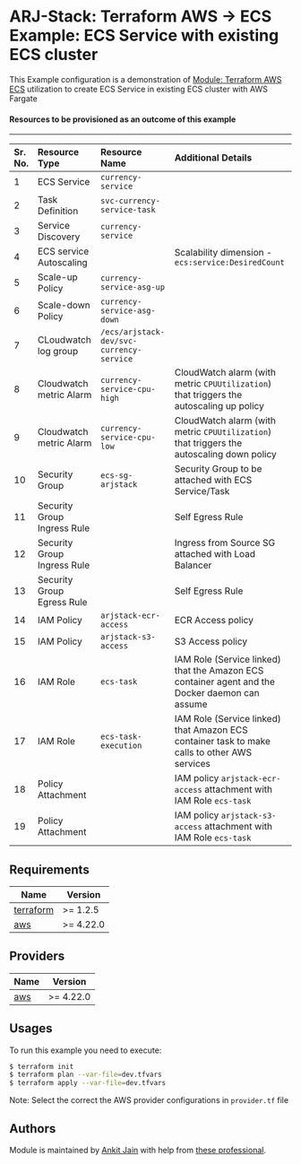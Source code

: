 # ARJ-Stack: Terraform AWS -> ECS Example: ECS Service with existing ECS cluster

This Example configuration is a demonstration of [Module: Terraform AWS ECS](https://github.com/arjstack/terraform-aws-ecs) utilization to create ECS Service in existing ECS cluster with AWS Fargate


#### Resources to be provisioned as an outcome of this example
---

| Sr. No. | Resource Type | Resource Name | Additional Details |
|:------|:------|:------|:------|
| 1 | ECS Service | `currency-service` |  |
| 2 | Task Definition | `svc-currency-service-task` |  |
| 3 | Service Discovery | `currency-service` |  |
| 4 | ECS service Autoscaling |  | Scalability dimension - `ecs:service:DesiredCount` |
| 5 | Scale-up Policy | `currency-service-asg-up` |  |
| 6 | Scale-down Policy | `currency-service-asg-down` |  |
| 7 | CLoudwatch log group | `/ecs/arjstack-dev/svc-currency-service` |  |
| 8 | Cloudwatch metric Alarm | `currency-service-cpu-high` | CloudWatch alarm (with metric `CPUUtilization`) that triggers the autoscaling up policy |
| 9 | Cloudwatch metric Alarm | `currency-service-cpu-low` | CloudWatch alarm (with metric `CPUUtilization`) that triggers the autoscaling down policy |
| 10 | Security Group | `ecs-sg-arjstack` | Security Group to be attached with ECS Service/Task |
| 11 | Security Group Ingress Rule |  | Self Egress Rule |
| 12 | Security Group Ingress Rule |  | Ingress from Source SG attached with Load Balancer |
| 13 | Security Group Egress Rule |  | Self Egress Rule |
| 14 | IAM Policy | `arjstack-ecr-access` | ECR Access policy |
| 15 | IAM Policy | `arjstack-s3-access` | S3 Access policy |
| 16 | IAM Role | `ecs-task` | IAM Role (Service linked) that the Amazon ECS container agent and the Docker daemon can assume |
| 17 | IAM Role | `ecs-task-execution` | IAM Role (Service linked) that Amazon ECS container task to make calls to other AWS services |
| 18 | Policy Attachment |  | IAM policy `arjstack-ecr-access` attachment with IAM Role `ecs-task` |
| 19 | Policy Attachment |  | IAM policy `arjstack-s3-access` attachment with IAM Role `ecs-task` |

## Requirements

| Name | Version |
|------|---------|
| <a name="requirement_terraform"></a> [terraform](#requirement\_terraform) | >= 1.2.5 |
| <a name="requirement_aws"></a> [aws](#requirement\_aws) | >= 4.22.0 |

## Providers

| Name | Version |
|------|---------|
| <a name="provider_aws"></a> [aws](#provider\_aws) | >= 4.22.0 |

## Usages

To run this example you need to execute:

```bash
$ terraform init
$ terraform plan --var-file=dev.tfvars
$ terraform apply --var-file=dev.tfvars
```

Note: Select the correct the AWS provider configurations in `provider.tf` file

## Authors

Module is maintained by [Ankit Jain](https://github.com/ankit-jn) with help from [these professional](https://github.com/arjstack/terraform-aws-examples/graphs/contributors).
